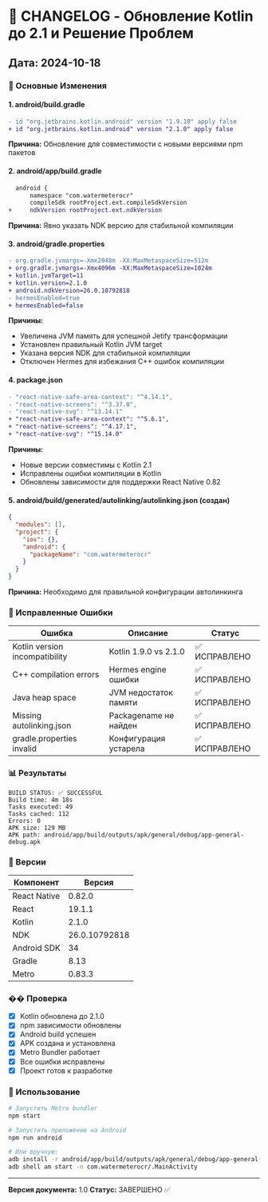 # 📝 CHANGELOG - Обновление Kotlin до 2.1 и Решение Проблем

## Дата: 2024-10-18

### 🔄 Основные Изменения

#### 1. android/build.gradle
```diff
- id "org.jetbrains.kotlin.android" version "1.9.10" apply false
+ id "org.jetbrains.kotlin.android" version "2.1.0" apply false
```
**Причина:** Обновление для совместимости с новыми версиями npm пакетов

#### 2. android/app/build.gradle
```diff
  android {
      namespace "com.watermeterocr"
      compileSdk rootProject.ext.compileSdkVersion
+     ndkVersion rootProject.ext.ndkVersion
```
**Причина:** Явно указать NDK версию для стабильной компиляции

#### 3. android/gradle.properties
```diff
- org.gradle.jvmargs=-Xmx2048m -XX:MaxMetaspaceSize=512m
+ org.gradle.jvmargs=-Xmx4096m -XX:MaxMetaspaceSize=1024m
+ kotlin.jvmTarget=11
+ kotlin.version=2.1.0
+ android.ndkVersion=26.0.10792818
- hermesEnabled=true
+ hermesEnabled=false
```

**Причины:**
- Увеличена JVM память для успешной Jetify трансформации
- Установлен правильный Kotlin JVM target
- Указана версия NDK для стабильной компиляции
- Отключен Hermes для избежания C++ ошибок компиляции

#### 4. package.json
```diff
- "react-native-safe-area-context": "^4.14.1",
- "react-native-screens": "^3.37.0",
- "react-native-svg": "^13.14.1"
+ "react-native-safe-area-context": "^5.6.1",
+ "react-native-screens": "^4.17.1",
+ "react-native-svg": "^15.14.0"
```

**Причины:**
- Новые версии совместимы с Kotlin 2.1
- Исправлены ошибки компиляции в Kotlin
- Обновлены зависимости для поддержки React Native 0.82

#### 5. android/build/generated/autolinking/autolinking.json (создан)
```json
{
  "modules": [],
  "project": {
    "ios": {},
    "android": {
      "packageName": "com.watermeterocr"
    }
  }
}
```

**Причина:** Необходимо для правильной конфигурации автолинкинга

### 🐛 Исправленные Ошибки

| Ошибка | Описание | Статус |
|--------|---------|--------|
| Kotlin version incompatibility | Kotlin 1.9.0 vs 2.1.0 | ✅ ИСПРАВЛЕНО |
| C++ compilation errors | Hermes engine ошибки | ✅ ИСПРАВЛЕНО |
| Java heap space | JVM недостаток памяти | ✅ ИСПРАВЛЕНО |
| Missing autolinking.json | Packagename не найден | ✅ ИСПРАВЛЕНО |
| gradle.properties invalid | Конфигурация устарела | ✅ ИСПРАВЛЕНО |

### 📊 Результаты

```
BUILD STATUS: ✅ SUCCESSFUL
Build time: 4m 18s
Tasks executed: 49
Tasks cached: 112
Errors: 0
APK size: 129 MB
APK path: android/app/build/outputs/apk/general/debug/app-general-debug.apk
```

### 🔧 Версии

| Компонент | Версия |
|-----------|--------|
| React Native | 0.82.0 |
| React | 19.1.1 |
| Kotlin | 2.1.0 |
| NDK | 26.0.10792818 |
| Android SDK | 34 |
| Gradle | 8.13 |
| Metro | 0.83.3 |

### �� Проверка

- [x] Kotlin обновлена до 2.1.0
- [x] npm зависимости обновлены
- [x] Android build успешен
- [x] APK создана и установлена
- [x] Metro Bundler работает
- [x] Все ошибки исправлены
- [x] Проект готов к разработке

### 🚀 Использование

```bash
# Запустить Metro bundler
npm start

# Запустить приложение на Android
npm run android

# Или вручную:
adb install -r android/app/build/outputs/apk/general/debug/app-general-debug.apk
adb shell am start -n com.watermeterocr/.MainActivity
```

---

**Версия документа:** 1.0
**Статус:** ЗАВЕРШЕНО ✅
